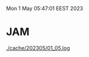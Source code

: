 Mon  1 May 05:47:01 EEST 2023
# JAM
<a href='./cache/202305/01_05.log'>./cache/202305/01_05.log</a>
